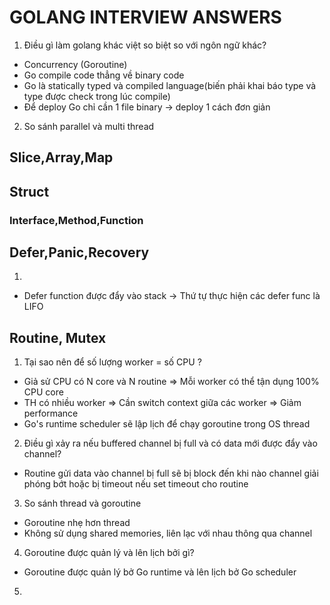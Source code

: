 # GOLANG INTERVIEW ANSWERS

1. <a name="common_1"></a> Điều gì làm golang khác việt so biệt so với ngôn ngữ khác?
  - Concurrency (Goroutine)
  - Go compile code thẳng về binary code
  - Go là statically typed và compiled language(biến phải khai báo type và type được check trong lúc compile)
  - Để deploy Go chỉ cần 1 file binary -> deploy 1 cách đơn giản
2. <a name="common_2"></a> So sánh parallel và multi thread

## Slice,Array,Map
## Struct
### Interface,Method,Function
## Defer,Panic,Recovery
1. <a name="defer_panice_recovery_1"></a>
  - Defer function được đẩy vào stack -> Thứ tự thực hiện các defer func là LIFO
## Routine, Mutex
1. <a name="routine_mutex_1"></a> Tại sao nên để số lượng worker = số CPU ?
  - Giả sử CPU có N core và N routine => Mỗi worker có thể tận dụng 100% CPU core
  - TH có nhiều worker => Cần switch context giữa các worker => Giảm performance
  - Go's runtime scheduler sẽ lập lịch để chạy goroutine trong OS thread
2. <a name="routine_mutex_2"></a> Điều gì xảy ra nếu buffered channel bị full và có data mới được đẩy vào channel?
  - Routine gửi data vào channel bị full sẽ bị block đến khi nào channel giải phóng bớt hoặc bị timeout nếu set timeout cho routine
3. <a name="routine_mutex_3"></a> So sánh thread và goroutine
  - Goroutine nhẹ hơn thread
  - Không sử dụng shared memories, liên lạc với nhau thông qua channel
4. <a name="routine_mutex_4"></a> Goroutine được quản lý và lên lịch bởi gì?
  - Goroutine được quản lý bở Go runtime và lên lịch bở Go scheduler
5. 
